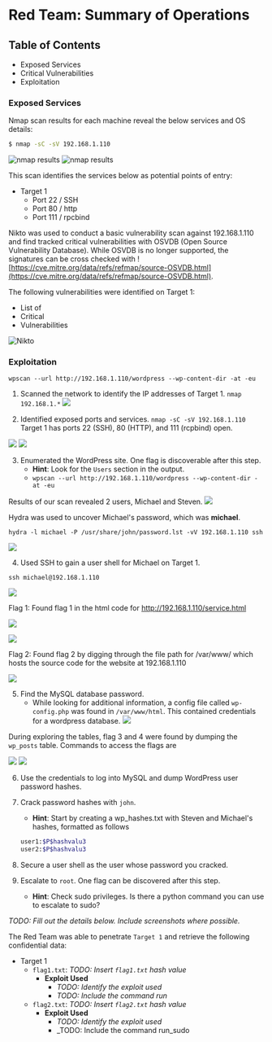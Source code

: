 # Red Team: Summary of Operations

## Table of Contents
- Exposed Services
- Critical Vulnerabilities
- Exploitation

### Exposed Services

Nmap scan results for each machine reveal the below services and OS details:

```bash
$ nmap -sC -sV 192.168.1.110
```
![nmap results](/Images/nmap1.png)
![nmap results](/Images/nmap2.png)

This scan identifies the services below as potential points of entry:
- Target 1
  - Port 22 / SSH
  - Port 80 / http
  - Port 111 / rpcbind

Nikto was used to conduct a basic vulnerability scan against 192.168.1.110 and find tracked critical vulnerabilities with OSVDB (Open Source Vulnerability Database). 
While OSVDB is no longer supported, the signatures can be cross checked with ![https://cve.mitre.org/data/refs/refmap/source-OSVDB.html](https://cve.mitre.org/data/refs/refmap/source-OSVDB.html).

The following vulnerabilities were identified on Target 1:
  - List of
  - Critical
  - Vulnerabilities

![Nikto](/Images/nikto1.png)

### Exploitation

`wpscan --url http://192.168.1.110/wordpress --wp-content-dir -at -eu`

1. Scanned the network to identify the IP addresses of Target 1.
`nmap 192.168.1.*`
![](/Images/nmapIP.png)

2. Identified exposed ports and services.
`nmap -sC -sV 192.168.1.110`
Target 1 has ports 22 (SSH), 80 (HTTP), and 111 (rcpbind) open.

![](/Images/nmap1.png)
![](/Images/nmap2.png)

3. Enumerated the WordPress site. One flag is discoverable after this step.
     - **Hint**: Look for the `Users` section in the output.
     - `wpscan --url http://192.168.1.110/wordpress --wp-content-dir -at -eu`

Results of our scan revealed 2 users, Michael and Steven.
![](/Images/WPUsers.png)

Hydra was used to uncover Michael's password, which was **michael**.

`hydra -l michael -P /usr/share/john/password.lst -vV 192.168.1.110 ssh`

![](/Images/MichaelPW.png)

4. Used SSH to gain a user shell for Michael on Target 1. 

`ssh michael@192.168.1.110`

![](/Images/SSHTarget1.png)

Flag 1: 
Found flag 1 in the html code for http://192.168.1.110/service.html

![](/Images/dirbuster.png)

![](/Images/flag1.png)

Flag 2:
Found flag 2 by digging through the file path for /var/www/ which hosts the source code for the website at 192.168.1.110

![](/Images/flag2.png)

5. Find the MySQL database password.
     - While looking for additional information, a config file called `wp-config.php` was found in `/var/www/html`. This contained credentials for a wordpress database.
![](/Images/db_creds.png)

During exploring the tables, flag 3 and 4 were found by dumping the `wp_posts` table.
Commands to access the flags are 

![](/Images/flag3.png)
![](/Images/flag4.png)

6. Use the credentials to log into MySQL and dump WordPress user password hashes.

7. Crack password hashes with `john`.
     - **Hint**: Start by creating a wp_hashes.txt with Steven and Michael's hashes, formatted as follows

      ```bash
      user1:$P$hashvalu3
      user2:$P$hashvalu3
      ```

8. Secure a user shell as the user whose password you cracked.

9. Escalate to `root`. One flag can be discovered after this step.
    - **Hint**:  Check sudo privileges. Is there a python command you can use to escalate to sudo?




_TODO: Fill out the details below. Include screenshots where possible._

The Red Team was able to penetrate `Target 1` and retrieve the following confidential data:
- Target 1
  - `flag1.txt`: _TODO: Insert `flag1.txt` hash value_
    - **Exploit Used**
      - _TODO: Identify the exploit used_
      - _TODO: Include the command run_
  - `flag2.txt`: _TODO: Insert `flag2.txt` hash value_
    - **Exploit Used**
      - _TODO: Identify the exploit used_
      - _TODO: Include the command run_sudo

